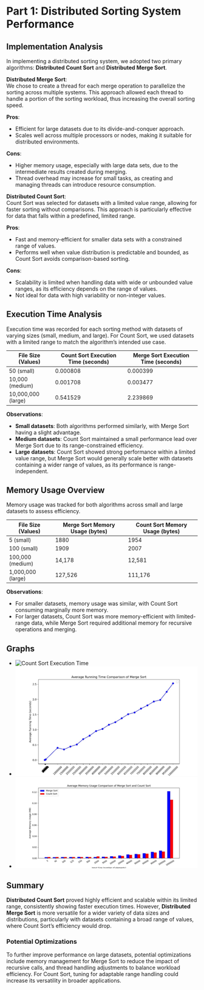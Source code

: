 # Part 1: Distributed Sorting System Performance

## Implementation Analysis

In implementing a distributed sorting system, we adopted two primary algorithms: **Distributed Count Sort** and **Distributed Merge Sort**. 

**Distributed Merge Sort**:  
We chose to create a thread for each merge operation to parallelize the sorting across multiple systems. This approach allowed each thread to handle a portion of the sorting workload, thus increasing the overall sorting speed.

**Pros**:
- Efficient for large datasets due to its divide-and-conquer approach.
- Scales well across multiple processors or nodes, making it suitable for distributed environments.

**Cons**:
- Higher memory usage, especially with large data sets, due to the intermediate results created during merging.
- Thread overhead may increase for small tasks, as creating and managing threads can introduce resource consumption.

**Distributed Count Sort**:  
Count Sort was selected for datasets with a limited value range, allowing for faster sorting without comparisons. This approach is particularly effective for data that falls within a predefined, limited range.

**Pros**:
- Fast and memory-efficient for smaller data sets with a constrained range of values.
- Performs well when value distribution is predictable and bounded, as Count Sort avoids comparison-based sorting.

**Cons**:
- Scalability is limited when handling data with wide or unbounded value ranges, as its efficiency depends on the range of values.
- Not ideal for data with high variability or non-integer values.

## Execution Time Analysis

Execution time was recorded for each sorting method with datasets of varying sizes (small, medium, and large). For Count Sort, we used datasets with a limited range to match the algorithm’s intended use case.

| File Size (Values) | Count Sort Execution Time (seconds) | Merge Sort Execution Time (seconds) |
|--------------------|-------------------------------------|-------------------------------------|
| 50 (small)         | 0.000808                           | 0.000399                           |
| 10,000 (medium)    | 0.001708                           | 0.003477                           |
| 10,000,000 (large) | 0.541529                           | 2.239869                           |

**Observations**:
- **Small datasets**: Both algorithms performed similarly, with Merge Sort having a slight advantage.
- **Medium datasets**: Count Sort maintained a small performance lead over Merge Sort due to its range-constrained efficiency.
- **Large datasets**: Count Sort showed strong performance within a limited value range, but Merge Sort would generally scale better with datasets containing a wider range of values, as its performance is range-independent.

## Memory Usage Overview

Memory usage was tracked for both algorithms across small and large datasets to assess efficiency.

| File Size (Values) | Merge Sort Memory Usage (bytes) | Count Sort Memory Usage (bytes) |
|--------------------|---------------------------------|---------------------------------|
| 5 (small)          | 1880                            | 1954                            |
| 100 (small)        | 1909                            | 2007                            |
| 100,000 (medium)   | 14,178                          | 12,581                          |
| 1,000,000 (large)  | 127,526                         | 111,176                         |

**Observations**:
- For smaller datasets, memory usage was similar, with Count Sort consuming marginally more memory.
- For larger datasets, Count Sort was more memory-efficient with limited-range data, while Merge Sort required additional memory for recursive operations and merging.

## Graphs

- ![Count Sort Execution Time](countsort.png)
- ![Merge Sort Execution Time](mergesort.jpeg)
- ![Memory Usage Comparison](memorybargraphs.jpeg)

## Summary

**Distributed Count Sort** proved highly efficient and scalable within its limited range, consistently showing faster execution times. However, **Distributed Merge Sort** is more versatile for a wider variety of data sizes and distributions, particularly with datasets containing a broad range of values, where Count Sort’s efficiency would drop.

### Potential Optimizations

To further improve performance on large datasets, potential optimizations include memory management for Merge Sort to reduce the impact of recursive calls, and thread handling adjustments to balance workload efficiency. For Count Sort, tuning for adaptable range handling could increase its versatility in broader applications.